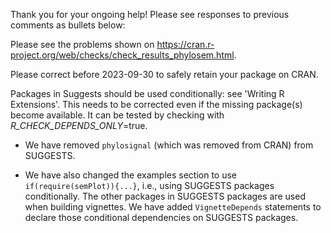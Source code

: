 Thank you for your ongoing help!  Please see responses to previous comments as bullets below:

Please see the problems shown on
<https://cran.r-project.org/web/checks/check_results_phylosem.html>.

Please correct before 2023-09-30 to safely retain your package on CRAN.

Packages in Suggests should be used conditionally: see 'Writing R Extensions'.
This needs to be corrected even if the missing package(s) become available.
It can be tested by checking with _R_CHECK_DEPENDS_ONLY_=true.

* We have removed `phylosignal` (which was removed from CRAN) from SUGGESTS.

* We have also changed the examples section to use `if(require(semPlot)){...}`, i.e., using SUGGESTS packages conditionally.  The other packages in SUGGESTS packages are used when building vignettes.  We have added `VignetteDepends` statements to declare those conditional dependencies on SUGGESTS packages.